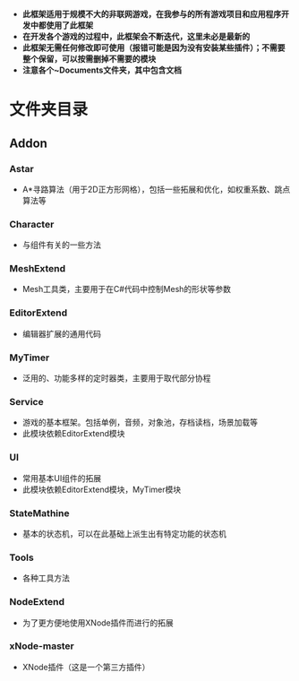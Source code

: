 - **此框架适用于规模不大的非联网游戏，在我参与的所有游戏项目和应用程序开发中都使用了此框架**
- **在开发各个游戏的过程中，此框架会不断迭代，这里未必是最新的**
- **此框架无需任何修改即可使用（报错可能是因为没有安装某些插件）；不需要整个保留，可以按需删掉不需要的模块**
- **注意各个~Documents文件夹，其中包含文档**

# 文件夹目录

## Addon

### Astar

- A*寻路算法（用于2D正方形网格），包括一些拓展和优化，如权重系数、跳点算法等


### Character

- 与组件有关的一些方法


### MeshExtend

- Mesh工具类，主要用于在C#代码中控制Mesh的形状等参数


### EditorExtend

- 编辑器扩展的通用代码


### MyTimer

- 泛用的、功能多样的定时器类，主要用于取代部分协程


### Service

- 游戏的基本框架。包括单例，音频，对象池，存档读档，场景加载等
- 此模块依赖EditorExtend模块

### UI

- 常用基本UI组件的拓展
- 此模块依赖EditorExtend模块，MyTimer模块

### StateMathine

- 基本的状态机，可以在此基础上派生出有特定功能的状态机


### Tools

- 各种工具方法


### NodeExtend

- 为了更方便地使用XNode插件而进行的拓展


### xNode-master

- XNode插件（这是一个第三方插件）
